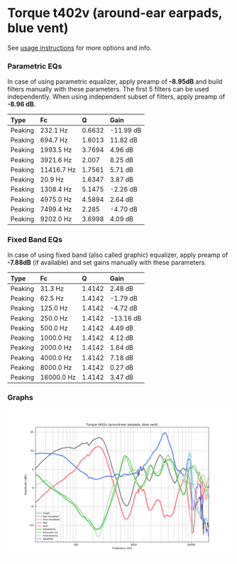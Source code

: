 # Torque t402v (around-ear earpads, blue vent)
See [usage instructions](https://github.com/jaakkopasanen/AutoEq#usage) for more options and info.

### Parametric EQs
In case of using parametric equalizer, apply preamp of **-8.95dB** and build filters manually
with these parameters. The first 5 filters can be used independently.
When using independent subset of filters, apply preamp of **-8.96 dB**.

| Type    | Fc         |      Q | Gain      |
|:--------|:-----------|:-------|:----------|
| Peaking | 232.1 Hz   | 0.6632 | -11.99 dB |
| Peaking | 694.7 Hz   | 1.6013 | 11.82 dB  |
| Peaking | 1993.5 Hz  | 3.7694 | 4.96 dB   |
| Peaking | 3921.6 Hz  | 2.007  | 8.25 dB   |
| Peaking | 11416.7 Hz | 1.7561 | 5.71 dB   |
| Peaking | 20.9 Hz    | 1.6347 | 3.87 dB   |
| Peaking | 1308.4 Hz  | 5.1475 | -2.26 dB  |
| Peaking | 4975.0 Hz  | 4.5894 | 2.64 dB   |
| Peaking | 7499.4 Hz  | 2.285  | -4.70 dB  |
| Peaking | 9202.0 Hz  | 3.6998 | 4.09 dB   |

### Fixed Band EQs
In case of using fixed band (also called graphic) equalizer, apply preamp of **-7.88dB**
(if available) and set gains manually with these parameters.

| Type    | Fc         |      Q | Gain      |
|:--------|:-----------|:-------|:----------|
| Peaking | 31.3 Hz    | 1.4142 | 2.48 dB   |
| Peaking | 62.5 Hz    | 1.4142 | -1.79 dB  |
| Peaking | 125.0 Hz   | 1.4142 | -4.72 dB  |
| Peaking | 250.0 Hz   | 1.4142 | -13.16 dB |
| Peaking | 500.0 Hz   | 1.4142 | 4.49 dB   |
| Peaking | 1000.0 Hz  | 1.4142 | 4.12 dB   |
| Peaking | 2000.0 Hz  | 1.4142 | 1.64 dB   |
| Peaking | 4000.0 Hz  | 1.4142 | 7.18 dB   |
| Peaking | 8000.0 Hz  | 1.4142 | 0.27 dB   |
| Peaking | 16000.0 Hz | 1.4142 | 3.47 dB   |

### Graphs
![](./Torque%20t402v%20(around-ear%20earpads,%20blue%20vent).png)